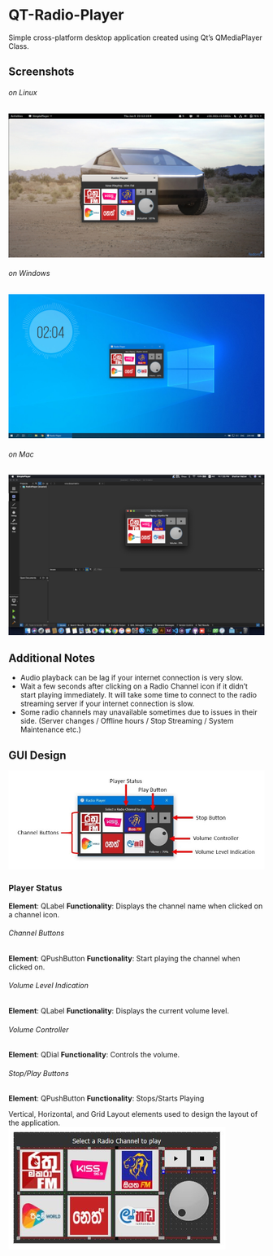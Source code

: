 # QT-Radio-Player
Simple cross-platform desktop application created using Qt’s QMediaPlayer Class.

## Screenshots

###### on Linux
![Linux](https://raw.githubusercontent.com/madhurasri/QT-Radio-Player/master/Screenshots/Linux.png)
###### on Windows
![Windows 10](https://raw.githubusercontent.com/madhurasri/QT-Radio-Player/master/Screenshots/Windows.jpg)
###### on Mac
![Mac](https://raw.githubusercontent.com/madhurasri/QT-Radio-Player/master/Screenshots/Mac.png)

## Additional Notes
- Audio playback can be lag if your internet connection is very slow.
- Wait a few seconds after clicking on a Radio Channel icon if it didn’t start playing immediately. It will take some time to connect to the radio streaming server if your internet connection is slow.
- Some radio channels may unavailable sometimes due to issues in their side. (Server changes / Offline hours / Stop Streaming / System Maintenance etc.)

## GUI Design

![UI](https://raw.githubusercontent.com/madhurasri/QT-Radio-Player/master/Screenshots/GUI_Design.jpg)

### Player Status
**Element**: QLabel
**Functionality**: Displays the channel name when clicked on a channel icon.
###### Channel Buttons
**Element**: QPushButton
**Functionality**: Start playing the channel when clicked on.
###### Volume Level Indication
**Element**: QLabel
**Functionality**: Displays the current volume level.
###### Volume Controller
**Element**: QDial
**Functionality**: Controls the volume.
###### Stop/Play Buttons
**Element**: QPushButton
**Functionality**: Stops/Starts Playing

Vertical, Horizontal, and Grid Layout elements used to design the layout of the application.
![layout](https://raw.githubusercontent.com/madhurasri/QT-Radio-Player/master/Screenshots/layout_elements.JPG)
